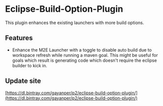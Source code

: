 # Eclipse-Build-Option-Plugin
This plugin enhances the existing launchers with more build options.

## Features
- Enhance the M2E Launcher with a toggle to disable auto build due to workspace refresh while running a maven goal. This might be useful for goals which result is generating code which doesn't require the eclipse builder to kick in.

## Update site
[https://dl.bintray.com/gayanper/p2/eclipse-build-option-plugin/](https://dl.bintray.com/gayanper/p2/eclipse-build-option-plugin/)

